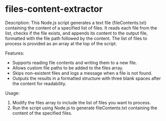 # files-content-extractor
Description:
This Node.js script generates a text file (fileContents.txt) containing the content of a specified list of files. It reads each file from the list, checks if the file exists, and appends its content to the output file, formatted with the file path followed by the content. The list of files to process is provided as an array at the top of the script.

Features:
- Supports reading file contents and writing them to a new file.
- Allows custom file paths to be added to the files array.
- Skips non-existent files and logs a message when a file is not found.
- Outputs the results in a formatted structure with three blank spaces after the content for readability.


Usage:
1. Modify the files array to include the list of files you want to process.
2. Run the script using Node.js to generate fileContents.txt containing the content of the specified files.
